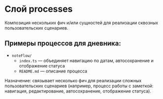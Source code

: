 # Слой processes

Композиция нескольких фич и/или сущностей для реализации сквозных пользовательских сценариев.

## Примеры процессов для дневника:

- `noteFlow/`
  - `index.ts` — объединяет навигацию по датам, автосохранение и отображение статуса
  - `README.md` — описание процесса

Назначение: связывает несколько фич для реализации сложных пользовательских сценариев (например, процесс работы с заметкой: навигация, редактирование, автосохранение, отображение статуса).